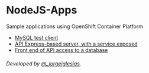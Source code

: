 # NodeJS-Apps

Sample applications using OpenShift Container Platform

- [MySQL test client](app-items-mysql)
- [API Express-based server, with a service exposed](app-items-api)
- [Front end of API access to a database](app-items-front)

###### Developed by [@_jorgeiglesias](http://jorgeiglesiasf.blogspot.com.es/).